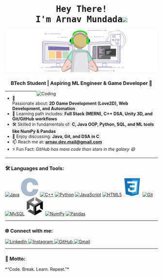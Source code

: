 


<h1 align="center">
  <samp>Hey There!</samp><br/>
  <samp><strong>I'm Arnav Mundada<img src="https://media.giphy.com/media/hvRJCLFzcasrR4ia7z/giphy.gif" width="40px"/></strong></samp>
</h1>


<a href="#" >
  <img src="https://raw.githubusercontent.com/ArnavM21git/ArnavM21git/main/img.gif" alt="Arnav Banner" />
</a>

<h3 align="center">BTech Student | Aspiring ML Engineer & Game Developer 🚀</h3>





<img align="right" alt="Coding" width="400" src="https://user-images.githubusercontent.com/74038190/212750996-938b257b-266c-45a7-9af7-655341c0f58b.gif" />



---

- 🔭 Passionate about: **2D Game Development (Love2D), Web Development, and Automation**
- 🌱 Learning path includes: **Full Stack (MERN), C++ DSA, Unity 3D, and Git/GitHub workflows**
- 🛠️ Skilled in fundamentals of: **C, Java OOP, Python, SQL, and ML tools like NumPy & Pandas**
- 💬 Enjoy discussing: **Java, Git, and DSA in C**
- 📫 Reach me at: **arnav.dev.mail@gmail.com**
- ⚡ Fun Fact: *GitHub has more code than stars in the galaxy 😄*
---



<h3 align="left">🛠️ Languages and Tools:</h3>
<p align="left">
  <a href="#"><img src="https://techstack-generator.vercel.app/java-icon.svg" alt="Java" width="60" height="60"/></a>
  <a href="#"><img src="https://raw.githubusercontent.com/devicons/devicon/master/icons/c/c-original.svg" alt="C" width="60" height="60"/></a>
  <a href="#"><img src="https://techstack-generator.vercel.app/cpp-icon.svg" alt="C++" width="60" height="60"/></a>
  <a href="#"><img src="https://techstack-generator.vercel.app/python-icon.svg" alt="Python" width="60" height="60"/></a>
  <a href="#"><img src="https://user-images.githubusercontent.com/74038190/212257454-16e3712e-945a-4ca2-b238-408ad0bf87e6.gif" alt="JavaScript" width="60" height="60"/></a>
  <a href="#"><img src="" alt="HTML5" width="60" height="60"/></a>
  <a href="#"><img src="https://raw.githubusercontent.com/devicons/devicon/master/icons/css3/css3-original.svg" alt="CSS3" width="60" height="60"/></a>
  <a href="#"><img src="https://user-images.githubusercontent.com/74038190/212281775-b468df30-4edc-4bf8-a4ee-f52e1aaddc86.gif" alt="Git" width="60" height="60"/></a>
  <br/>
  <a href="#"><img src="https://techstack-generator.vercel.app/mysql-icon.svg" alt="MySQL" width="60" height="60"/></a>
  <a href="#"><img src="https://raw.githubusercontent.com/devicons/devicon/master/icons/unity/unity-original.svg" alt="Unity" width="60" height="60"/></a>
  <a href="#"><img src="https://numpy.org/images/logo.svg" alt="NumPy" width="60" height="60"/></a>
  <a href="#"><img src="https://pandas.pydata.org/static/img/pandas_mark.svg" alt="Pandas" width="60" height="60"/></a>
</p>



---
<h3 align="left">🌐 Connect with me:</h3>
<p align="left">
  <a href="https://www.linkedin.com/in/arnav-mundada-5698b1328" target="blank">
    <img src="https://user-images.githubusercontent.com/74038190/235294012-0a55e343-37ad-4b0f-924f-c8431d9d2483.gif" alt="LinkedIn" width="60" height="60"/>
  </a>
  <a href="https://instagram.com/arnav_m21" target="blank">
    <img src="https://raw.githubusercontent.com/rahuldkjain/github-profile-readme-generator/master/src/images/icons/Social/instagram.svg" alt="Instagram" width="60" height="60"/>
  </a>
  <a href="https://github.com/ArnavM21git" target="blank">
    <img src="https://raw.githubusercontent.com/rahuldkjain/github-profile-readme-generator/master/src/images/icons/Social/github.svg" alt="GitHub" width="60" height="60"/>
  </a>
  <a href="mailto:arnav.dev.mail@gmail.com">
    <img src="https://upload.wikimedia.org/wikipedia/commons/4/4e/Gmail_Icon.png" alt="Gmail" width="60" height="60"/>
  </a>
</p>


---



<h3 align="left">🎯 Motto:</h3>
*“Code. Break. Learn. Repeat.”*
